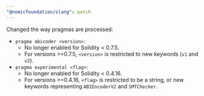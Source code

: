 ```yaml
---
"@nomicfoundation/slang": patch
---
```


Changed the way pragmas are processed:

- `pragma abicoder <version>`:
    - No longer enabled for Solidity < 0.7.5.
    - For versions >=0.7.5, `<version>` is restricted to new keywords (`v1` and `v2`).
- `pragma experimental <flag>`:
    - No longer enabled for Solidity < 0.4.16.
    - For versions >=0.4.16, `<flag>` is restricted to be a string, or new keywords representing `ABIEncoderV2` and `SMTChecker`.
